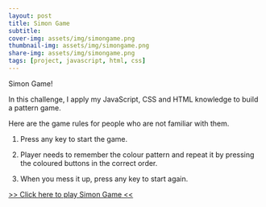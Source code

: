 ```yaml
---
layout: post
title: Simon Game
subtitle:
cover-img: assets/img/simongame.png
thumbnail-img: assets/img/simongame.png
share-img: assets/img/simongame.png
tags: [project, javascript, html, css]
---
```


Simon Game!

In this challenge, I apply my JavaScript, CSS and HTML knowledge to build a pattern game.

Here are the game rules for people who are not familiar with them.

1. Press any key to start the game.

2. Player needs to remember the colour pattern and repeat it by pressing the coloured buttons in the correct order.

3. When you mess it up, press any key to start again.

<a href="https://kbarushkaa.github.io/simon/">>> Click here to play Simon Game <<</a>

